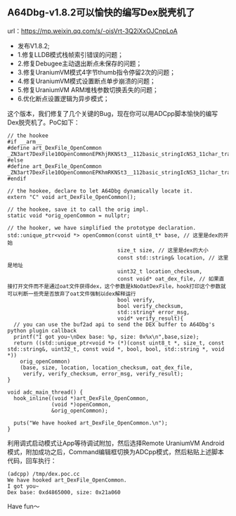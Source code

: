 ## A64Dbg-v1.8.2可以愉快的编写Dex脱壳机了

url：https://mp.weixin.qq.com/s/-oisVrt-3Q2iXxOJCnpLoA



- 发布V1.8.2;
- 1.修复LLDB模式栈帧索引错误的问题；
- 2.修复Debugee主动退出断点未保存的问题；
- 3.修复UraniumVM模式4字节thumb指令停留2次的问题；
- 4.修复UraniumVM模式设置断点单步崩溃的问题；
- 5.修复UraniumVM ARM堆栈参数切换丢失的问题；
- 6.优化断点设置逻辑为异步模式；

这个版本，我们修复了几个关键的Bug，现在你可以用ADCpp脚本愉快的编写Dex脱壳机了。PoC如下：

```
// the hookee
#if __arm__
#define art_DexFile_OpenCommon _ZN3art7DexFile10OpenCommonEPKhjRKNSt3__112basic_stringIcNS3_11char_traitsIcEENS3_9allocatorIcEEEEjPKNS_10OatDexFileEbbPS9_PNS0_12VerifyResultE
#else
#define art_DexFile_OpenCommon _ZN3art7DexFile10OpenCommonEPKhmRKNSt3__112basic_stringIcNS3_11char_traitsIcEENS3_9allocatorIcEEEEjPKNS_10OatDexFileEbbPS9_PNS0_12VerifyResultE
#endif

// the hookee, declare to let A64Dbg dynamically locate it.
extern "C" void art_DexFile_OpenCommon();

// the hookee, save it to call the orig impl.
static void *orig_openCommon = nullptr;

// the hooker, we have simplified the prototype declaration.
std::unique_ptr<void *> openCommon(const uint8_t* base, // 这里是dex的开始
                                   size_t size, // 这里是dex的大小
                                   const std::string& location, // 这里是地址
                                   uint32_t location_checksum,
                                   const void* oat_dex_file, // 如果直接打开文件而不是通过oat文件获得dex，这个参数是kNoOatDexFile，hook打印这个参数就可以判断一些壳是否放弃了oat文件强制以dex解释运行
                                   bool verify,
                                   bool verify_checksum,
                                   std::string* error_msg,
                                   void* verify_result){       
  // you can use the buf2ad api to send the DEX buffer to A64Dbg's python plugin callback        
  printf("I got you~\nDex base: %p, size: 0x%x\n",base,size);
  return ((std::unique_ptr<void *> (*)(const uint8_t *, size_t, const std::string&, uint32_t, const void *, bool, bool, std::string *, void *))
    orig_openCommon)
    (base, size, location, location_checksum, oat_dex_file, 
     verify, verify_checksum, error_msg, verify_result);
}

void adc_main_thread() {
  hook_inline((void *)art_DexFile_OpenCommon, 
              (void *)openCommon,
              &orig_openCommon);
    
  puts("We have hooked art_DexFile_OpenCommon.\n");
}
```

利用调式启动模式让App等待调试附加，然后选择Remote UraniumVM Android模式，附加成功之后，Command编辑框切换为ADCpp模式，然后粘贴上述脚本代码，回车执行：



```
(adcpp) /tmp/dex.poc.cc
We have hooked art_DexFile_OpenCommon.
I got you~
Dex base: 0xd4865000, size: 0x21a060
```

Have fun～


